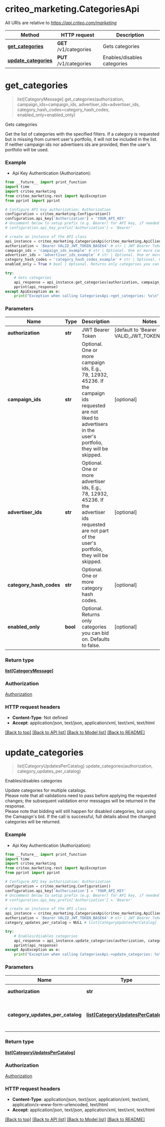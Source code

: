 # criteo_marketing.CategoriesApi

All URIs are relative to *https://api.criteo.com/marketing*

Method | HTTP request | Description
------------- | ------------- | -------------
[**get_categories**](CategoriesApi.md#get_categories) | **GET** /v1/categories | Gets categories
[**update_categories**](CategoriesApi.md#update_categories) | **PUT** /v1/categories | Enables/disables categories


# **get_categories**
> list[CategoryMessage] get_categories(authorization, campaign_ids=campaign_ids, advertiser_ids=advertiser_ids, category_hash_codes=category_hash_codes, enabled_only=enabled_only)

Gets categories

Get the list of categories with the specified filters.  If a category is requested but is missing from current user's portfolio, it will not be included in the list.  If neither campaign ids nor advertisers ids are provided, then the user's portfolio will be used.

### Example

* Api Key Authentication (Authorization): 
```python
from __future__ import print_function
import time
import criteo_marketing
from criteo_marketing.rest import ApiException
from pprint import pprint

# Configure API key authorization: Authorization
configuration = criteo_marketing.Configuration()
configuration.api_key['Authorization'] = 'YOUR_API_KEY'
# Uncomment below to setup prefix (e.g. Bearer) for API key, if needed
# configuration.api_key_prefix['Authorization'] = 'Bearer'

# create an instance of the API class
api_instance = criteo_marketing.CategoriesApi(criteo_marketing.ApiClient(configuration))
authorization = 'Bearer VALID_JWT_TOKEN_BASE64' # str | JWT Bearer Token (default to 'Bearer VALID_JWT_TOKEN_BASE64')
campaign_ids = 'campaign_ids_example' # str | Optional. One or more campaign ids, E.g., 78, 12932, 45236. If the campaign ids requested are not liked to advertisers in the user's portfolio, they will be skipped. (optional)
advertiser_ids = 'advertiser_ids_example' # str | Optional. One or more advertiser ids, E.g., 78, 12932, 45236. If the advertiser ids requested are not part of the user's portfolio, they will be skipped. (optional)
category_hash_codes = 'category_hash_codes_example' # str | Optional. One or more category hash codes. (optional)
enabled_only = True # bool | Optional. Returns only categories you can bid on. Defaults to false. (optional)

try:
    # Gets categories
    api_response = api_instance.get_categories(authorization, campaign_ids=campaign_ids, advertiser_ids=advertiser_ids, category_hash_codes=category_hash_codes, enabled_only=enabled_only)
    pprint(api_response)
except ApiException as e:
    print("Exception when calling CategoriesApi->get_categories: %s\n" % e)
```

### Parameters

Name | Type | Description  | Notes
------------- | ------------- | ------------- | -------------
 **authorization** | **str**| JWT Bearer Token | [default to &#39;Bearer VALID_JWT_TOKEN_BASE64&#39;]
 **campaign_ids** | **str**| Optional. One or more campaign ids, E.g., 78, 12932, 45236. If the campaign ids requested are not liked to advertisers in the user&#39;s portfolio, they will be skipped. | [optional] 
 **advertiser_ids** | **str**| Optional. One or more advertiser ids, E.g., 78, 12932, 45236. If the advertiser ids requested are not part of the user&#39;s portfolio, they will be skipped. | [optional] 
 **category_hash_codes** | **str**| Optional. One or more category hash codes. | [optional] 
 **enabled_only** | **bool**| Optional. Returns only categories you can bid on. Defaults to false. | [optional] 

### Return type

[**list[CategoryMessage]**](CategoryMessage.md)

### Authorization

[Authorization](../README.md#Authorization)

### HTTP request headers

 - **Content-Type**: Not defined
 - **Accept**: application/json, text/json, application/xml, text/xml, text/html

[[Back to top]](#) [[Back to API list]](../README.md#documentation-for-api-endpoints) [[Back to Model list]](../README.md#documentation-for-models) [[Back to README]](../README.md)

# **update_categories**
> list[CategoryUpdatesPerCatalog] update_categories(authorization, category_updates_per_catalog)

Enables/disables categories

Update categories for multiple catalogs.<br />  Please note that all validations need to pass before applying the requested changes;  the subsequent validation error messages will be returned in the response.<br />  Please note that bidding will still happen for disabled categories, but using the Camapign's bid.  If the call is successful, full details about the changed categories will be returned.

### Example

* Api Key Authentication (Authorization): 
```python
from __future__ import print_function
import time
import criteo_marketing
from criteo_marketing.rest import ApiException
from pprint import pprint

# Configure API key authorization: Authorization
configuration = criteo_marketing.Configuration()
configuration.api_key['Authorization'] = 'YOUR_API_KEY'
# Uncomment below to setup prefix (e.g. Bearer) for API key, if needed
# configuration.api_key_prefix['Authorization'] = 'Bearer'

# create an instance of the API class
api_instance = criteo_marketing.CategoriesApi(criteo_marketing.ApiClient(configuration))
authorization = 'Bearer VALID_JWT_TOKEN_BASE64' # str | JWT Bearer Token (default to 'Bearer VALID_JWT_TOKEN_BASE64')
category_updates_per_catalog = NULL # list[CategoryUpdatesPerCatalog] | The list of categories to be enabled/disabled, grouped by catalog.

try:
    # Enables/disables categories
    api_response = api_instance.update_categories(authorization, category_updates_per_catalog)
    pprint(api_response)
except ApiException as e:
    print("Exception when calling CategoriesApi->update_categories: %s\n" % e)
```

### Parameters

Name | Type | Description  | Notes
------------- | ------------- | ------------- | -------------
 **authorization** | **str**| JWT Bearer Token | [default to &#39;Bearer VALID_JWT_TOKEN_BASE64&#39;]
 **category_updates_per_catalog** | [**list[CategoryUpdatesPerCatalog]**](list.md)| The list of categories to be enabled/disabled, grouped by catalog. | 

### Return type

[**list[CategoryUpdatesPerCatalog]**](CategoryUpdatesPerCatalog.md)

### Authorization

[Authorization](../README.md#Authorization)

### HTTP request headers

 - **Content-Type**: application/json, text/json, application/xml, text/xml, application/x-www-form-urlencoded, text/html
 - **Accept**: application/json, text/json, application/xml, text/xml, text/html

[[Back to top]](#) [[Back to API list]](../README.md#documentation-for-api-endpoints) [[Back to Model list]](../README.md#documentation-for-models) [[Back to README]](../README.md)

